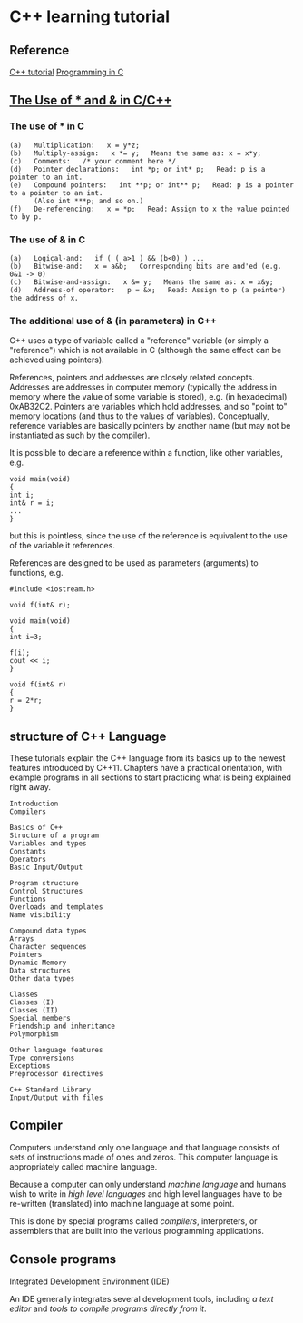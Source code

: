 # C++ learning tutorial


## Reference
[C++ tutorial](http://www.cplusplus.com/doc/tutorial/)
[Programming in C](https://www.hermetic.ch/cfunlib.htm)


## [The Use of * and & in C/C++](https://www.hermetic.ch/cfunlib/ast_amp2.htm)
### The use of * in C
```
(a)   Multiplication:   x = y*z;
(b)   Multiply-assign:   x *= y;   Means the same as: x = x*y;
(c)   Comments:   /* your comment here */
(d)   Pointer declarations:   int *p; or int* p;   Read: p is a pointer to an int.
(e)   Compound pointers:   int **p; or int** p;   Read: p is a pointer to a pointer to an int. 
      (Also int ***p; and so on.)
(f)   De-referencing:   x = *p;   Read: Assign to x the value pointed to by p.
```

### The use of & in C
```
(a)   Logical-and:   if ( ( a>1 ) && (b<0) ) ...
(b)   Bitwise-and:   x = a&b;   Corresponding bits are and'ed (e.g. 0&1 -> 0)
(c)   Bitwise-and-assign:   x &= y;   Means the same as: x = x&y;
(d)   Address-of operator:   p = &x;   Read: Assign to p (a pointer) the address of x.
```
### The additional use of & (in parameters) in C++

C++ uses a type of variable called a "reference" variable (or simply a "reference") which is not available in C (although the same effect can be achieved using pointers).

References, pointers and addresses are closely related concepts. Addresses are addresses in computer memory (typically the address in memory where the value of some variable is stored), e.g. (in hexadecimal) 0xAB32C2. Pointers are variables which hold addresses, and so "point to" memory locations (and thus to the values of variables). Conceptually, reference variables are basically pointers by another name (but may not be instantiated as such by the compiler).

It is possible to declare a reference within a function, like other variables, e.g.
```
void main(void) 
{ 
int i; 
int& r = i; 
...
}
```
but this is pointless, since the use of the reference is equivalent to the use of the variable it references.

References are designed to be used as parameters (arguments) to functions, e.g.
```
#include <iostream.h>

void f(int& r);

void main(void) 
{ 
int i=3;

f(i); 
cout << i; 
}

void f(int& r) 
{ 
r = 2*r; 
}
```



## structure of C++ Language

These tutorials explain the C++ language from its basics up to the newest features introduced by C++11. Chapters have a practical orientation, with example programs in all sections to start practicing what is being explained right away.
```
Introduction
Compilers

Basics of C++
Structure of a program
Variables and types
Constants
Operators
Basic Input/Output

Program structure
Control Structures
Functions
Overloads and templates
Name visibility

Compound data types
Arrays
Character sequences
Pointers
Dynamic Memory
Data structures
Other data types

Classes
Classes (I)
Classes (II)
Special members
Friendship and inheritance
Polymorphism

Other language features
Type conversions
Exceptions
Preprocessor directives

C++ Standard Library
Input/Output with files
```
## Compiler

Computers understand only one language and that language consists of sets of instructions made of ones and zeros. This computer language is appropriately called machine language.

Because a computer can only understand *machine language* and humans wish to write in *high level languages* and high level languages have to be re-written (translated) into machine language at some point. 

This is done by special programs called *compilers*, interpreters, or assemblers that are built into the various programming applications.

## Console programs
Integrated Development Environment (IDE)

 An IDE generally integrates several development tools, including *a text editor* and *tools to compile programs directly from it*.
 






